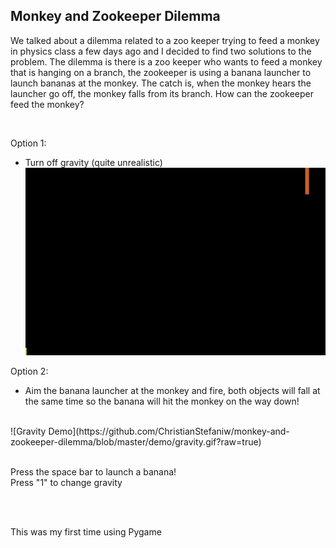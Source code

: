 ## Monkey and Zookeeper Dilemma

We talked about a dilemma related to a zoo keeper trying to feed a monkey in physics class a few days ago and I decided to find two solutions to the problem. The dilemma is there is a zoo keeper who wants to feed a monkey that is hanging on a branch, the zookeeper is using a banana launcher to launch bananas at the monkey. The catch is, when the monkey hears the launcher go off, the monkey falls from its branch. How can the zookeeper feed the monkey?

<br />

Option 1:
 - Turn off gravity (quite unrealistic)
 ![No Gravity Demo](https://github.com/ChristianStefaniw/monkey-and-zookeeper-dilemma/blob/master/demo/no_gravity.gif?raw=true)
 
 
 Option 2:
 - Aim the banana launcher at the monkey and fire, both objects will fall at the same time so the banana will hit the monkey on the way down!
 <br>
 ![Gravity Demo](https://github.com/ChristianStefaniw/monkey-and-zookeeper-dilemma/blob/master/demo/gravity.gif?raw=true)

 
 
 <br>
 <br>
 
 Press the space bar to launch a banana!  
 Press "1" to change gravity
 
<br/>
<br/>

 This was my first time using Pygame 
